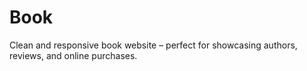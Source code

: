 # Book
Clean and responsive book website – perfect for showcasing authors, reviews, and online purchases.

